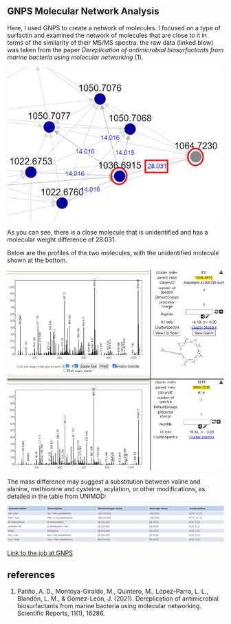 ## GNPS Molecular Network Analysis

Here, I used GNPS to create a network of molecules. I focused on a type of surfactin and examined the network of molecules that are close to it in terms of the similarity of their MS/MS spectra. the raw data (linked blow) was taken from the paper *Dereplication of antimicrobial biosurfactants from marine bacteria using molecular networking* (1). 

![Network Image](../results/GNPS%20network.png)

As you can see, there is a close molecule that is unidentified and has a molecular weight difference of 28.031.

Below are the profiles of the two molecules, with the unidentified molecule shown at the bottom.

![Molecular Profiles](../results/GNPS%20profiles.png)

The mass difference may suggest a substitution between valine and alanine, methionine and cysteine, acylation, or other modifications, as detailed in the table from UNIMOD:

![UNIMOD Table](../results/GNPS%20UNIMOD.png)

[Link to the job at GNPS](https://gnps.ucsd.edu/ProteoSAFe/result.jsp?task=65fc168c2e01456d8a94a4ef086c4be0&view=group_by_compound)

## references 
1. Patiño, A. D., Montoya-Giraldo, M., Quintero, M., López-Parra, L. L., Blandón, L. M., & Gómez-León, J. (2021). Dereplication of antimicrobial biosurfactants from marine bacteria using molecular networking. Scientific Reports, 11(1), 16286.
